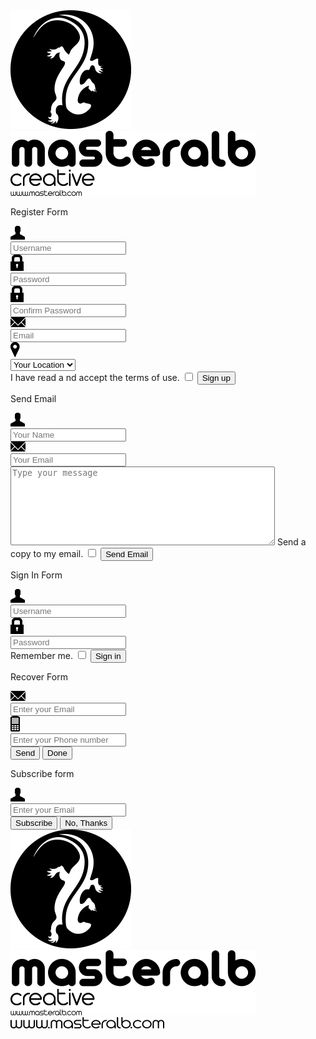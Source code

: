<!doctype html>

<html lang="en">
<head>
  <meta charset="utf-8">
  <title>Weekly webdev challenge</title>
  <link rel="stylesheet" href="styles/main.css?v=1.0">
  <link rel="stylesheet" href="styles/reset.css?v=1.0">
</head>
<body>
  <div class="top_logo">
    <div class="top_img_logo">
      <img src="images/logo_img.png">
    </div>
    <div class="top_logo_text">
      <img src="images/logo_text.png">
    </div>
  </div>
  <div class="right">
    <div class="form_container">
      <p class="form_description">Register Form</P>
      <div class="form_div">
        <form class="form_grid">
          <div class="inputbox">
            <div class="imgbox">
              <img src="images/man.png">
            </div>
            <input class="inp" type="text" placeholder="Username">
          </div>
          <div class="inputbox">
            <div class="imgbox">
              <img src="images/padlock.png">
            </div>
            <input class="inp" type="password" placeholder="Password">
          </div>
          <div class="inputbox">
            <div class="imgbox">
              <img src="images/padlock.png">
            </div>
            <input class="inp" type="password" placeholder="Confirm Password">
          </div>
          <div class="inputbox">
            <div class="imgbox">
              <img src="images/envelope.png">
            </div>
            <input class="inp" type="email" placeholder="Email">
          </div>
          <div class="inputbox">
            <div class="imgbox">
              <img src="images/maps.png">
            </div>
            <select class="inp" name="Location" value="Your Location">
              <option value="Your Location">Your Location</option>
              <option value="Warsaw">Warsaw</option>
              <option value="Berlin">Berjlin</option>
              <option value="Paris">Paris</option>
              <option value="London">London</option>
            </select>
          </div>
          <label class="check_container"> I have read a
            nd accept the terms of use.
            <input type="checkbox">
            <span class="checkmark"></span>
          </label>
          <button class="one_button" type="button" name="button">Sign up</button>
        </form>
      </div>
    </div>
    <div>
      <p class="form_description">Send Email</P>
      <div class="form_div">
        <form class="form_grid">
          <div class="inputbox">
            <div class="imgbox">
              <img src="images/man.png">
            </div>
            <input class="inp" type="text" placeholder="Your Name">
          </div>
          <div class="inputbox">
            <div class="imgbox">
              <img src="images/envelope.png">
            </div>
              <input class="inp" type="email" placeholder="Your Email">
            </div>
          <textarea placeholder="Type your message" rows="8" cols="50"></textarea>
          <label class="check_container">Send a copy to my email.
            <input type="checkbox">
            <span class="checkmark"></span>
          </label>
          <button class="one_button" type="button" name="button">Send Email</button>
        </form>
      </div>
    </div>
  </div>
  <div class="left">
    <div class="form_container">
      <p class="form_description">Sign In Form</P>
      <div class="form_div">
        <form class="form_grid">
          <div class="inputbox">
            <div class="imgbox">
              <img src="images/man.png">
            </div>
            <input class="inp" type="text" placeholder="Username">
          </div>
          <div class="inputbox">
            <div class="imgbox">
              <img src="images/padlock.png">
            </div>
            <input class="inp" type="password" placeholder="Password">
          </div>
          <div class="nested">
            <label class="check_container">Remember me.
              <input type="checkbox">
              <span class="checkmark"></span>
            </label>
            <button class="one_small_but" type="button" name="button">Sign in</button>
          </div>
        </form>
      </div>
    </div>
    <div class="form_container">
      <p class="form_description">Recover Form</P>
      <div class="form_div">
        <form class="form_grid">
          <div class="inputbox">
            <div class="imgbox">
              <img src="images/envelope.png">
            </div>
            <input class="inp" type="email" placeholder="Enter your Email">
          </div>
          <div class="inputbox">
            <div class="imgbox">
              <img src="images/phone.png">
            </div>
            <input class="inp" type="text" placeholder="Enter your Phone number">
          </div>
          <div class="nested">
            <button class="two_but" type="button" name="button">Send</button>
            <button class="two_but" type="button" name="button">Done</button>
          </div>
        </form>
      </div>
    </div>
    <div class="form_container">
      <p class="form_description">Subscribe form</p>
      <div class="form_div">
        <form class="form_grid">
          <div class="inputbox">
            <div class="imgbox">
              <img src="images/man.png">
            </div>
            <input class="inp" type="email" placeholder="Enter your Email">
          </div>
          <div class="nested">
            <button class="two_but" type="button" name="button">Subscribe</button>
            <button class="two_but" type="button" name="button">No, Thanks</button>
          </div>
        </form>
      </div>
    </div>
    <div class="bottom_logo">
      <div class="logo_img">
        <img src="images/logo_img.png">
      </div>
      <div class="logo_text">
        <img src="images/logo_text.png">
      </div>
      <div class="website">
        <img src="images/website.png">
      </div>
    </div>
  </div>
</body>
</html>
